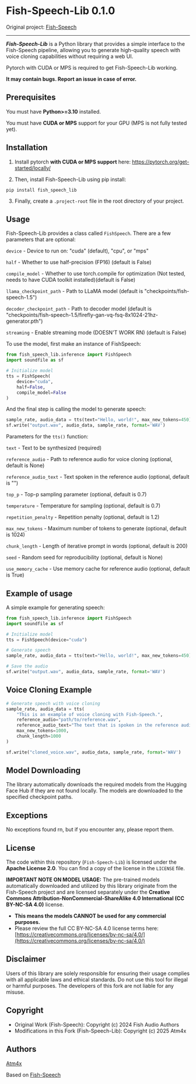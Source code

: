 # **Fish-Speech-Lib** 0.1.0

Original project: [Fish-Speech](https://github.com/fishaudio/fish-speech)
<hr/>

***Fish-Speech-Lib*** is a Python library that provides a simple interface to the Fish-Speech pipeline, allowing you to generate high-quality speech with voice cloning capabilities without requiring a web UI.

Pytorch with CUDA or MPS is required to get Fish-Speech-Lib working.

**It may contain bugs. Report an issue in case of error.**

## Prerequisites

You must have **Python>=3.10** installed.

You must have **CUDA or MPS** support for your GPU (MPS is not fully tested yet).

## **Installation**
1) Install pytorch **with CUDA or MPS support** here: https://pytorch.org/get-started/locally/

2) Then, install Fish-Speech-Lib using pip install:
```
pip install fish_speech_lib
```

3) Finally, create a `.project-root` file in the root directory of your project.

## Usage

Fish-Speech-Lib provides a class called `FishSpeech`. There are a few parameters that are optional:

`device` - Device to run on: "cuda" (default), "cpu", or "mps"

`half` - Whether to use half-precision (FP16) (default is False)

`compile_model` - Whether to use torch.compile for optimization (Not tested, needs to have CUDA toolkit installed)(default is False)

`llama_checkpoint_path` - Path to LLaMA model (default is "checkpoints/fish-speech-1.5")

`decoder_checkpoint_path` - Path to decoder model (default is "checkpoints/fish-speech-1.5/firefly-gan-vq-fsq-8x1024-21hz-generator.pth")

`streaming` - Enable streaming mode (DOESN'T WORK RN) (default is False)

To use the model, first make an instance of FishSpeech:

```python
from fish_speech_lib.inference import FishSpeech
import soundfile as sf

# Initialize model
tts = FishSpeech(
    device="cuda",
    half=False,
    compile_model=False
)
```

And the final step is calling the model to generate speech:

```python 
sample_rate, audio_data = tts(text="Hello, world!", max_new_tokens=450)
sf.write("output.wav", audio_data, sample_rate, format='WAV')
```

Parameters for the `tts()` function:

`text` - Text to be synthesized (required)

`reference_audio` - Path to reference audio for voice cloning (optional, default is None)

`reference_audio_text` - Text spoken in the reference audio (optional, default is "")

`top_p` - Top-p sampling parameter (optional, default is 0.7)

`temperature` - Temperature for sampling (optional, default is 0.7)

`repetition_penalty` - Repetition penalty (optional, default is 1.2)

`max_new_tokens` - Maximum number of tokens to generate (optional, default is 1024)

`chunk_length` - Length of iterative prompt in words (optional, default is 200)

`seed` - Random seed for reproducibility (optional, default is None)

`use_memory_cache` - Use memory cache for reference audio (optional, default is True)

## Example of usage
A simple example for generating speech:

```python
from fish_speech_lib.inference import FishSpeech
import soundfile as sf

# Initialize model
tts = FishSpeech(device="cuda")

# Generate speech
sample_rate, audio_data = tts(text="Hello, world!", max_new_tokens=450)

# Save the audio
sf.write("output.wav", audio_data, sample_rate, format='WAV')
```

## Voice Cloning Example

```python
# Generate speech with voice cloning
sample_rate, audio_data = tts(
    "This is an example of voice cloning with Fish-Speech.",
    reference_audio="path/to/reference.wav",
    reference_audio_text="The text that is spoken in the reference audio.",
    max_new_tokens=1000,
    chunk_length=1000
)

sf.write("cloned_voice.wav", audio_data, sample_rate, format='WAV')
```

## Model Downloading

The library automatically downloads the required models from the Hugging Face Hub if they are not found locally. The models are downloaded to the specified checkpoint paths.

## Exceptions

No exceptions found rn, but if you encounter any, please report them.

## License

The code within this repository (`Fish-Speech-Lib`) is licensed under the **Apache License 2.0**. You can find a copy of the license in the `LICENSE` file.

**IMPORTANT NOTE ON MODEL USAGE:**
The pre-trained models automatically downloaded and utilized by this library originate from the Fish-Speech project and are licensed separately under the **Creative Commons Attribution-NonCommercial-ShareAlike 4.0 International (CC BY-NC-SA 4.0)** license.

*   **This means the models CANNOT be used for any commercial purposes.**
*   Please review the full CC BY-NC-SA 4.0 license terms here: [https://creativecommons.org/licenses/by-nc-sa/4.0/](https://creativecommons.org/licenses/by-nc-sa/4.0/)

## Disclaimer

Users of this library are solely responsible for ensuring their usage complies with all applicable laws and ethical standards. Do not use this tool for illegal or harmful purposes. The developers of this fork are not liable for any misuse.

## Copyright

*   Original Work (Fish-Speech): Copyright (c) 2024 Fish Audio Authors
*   Modifications in this Fork (Fish-Speech-Lib): Copyright (c) 2025 Atm4x

## Authors
[Atm4x](https://github.com/Atm4x)

Based on [Fish-Speech](https://github.com/fishaudio/fish-speech)